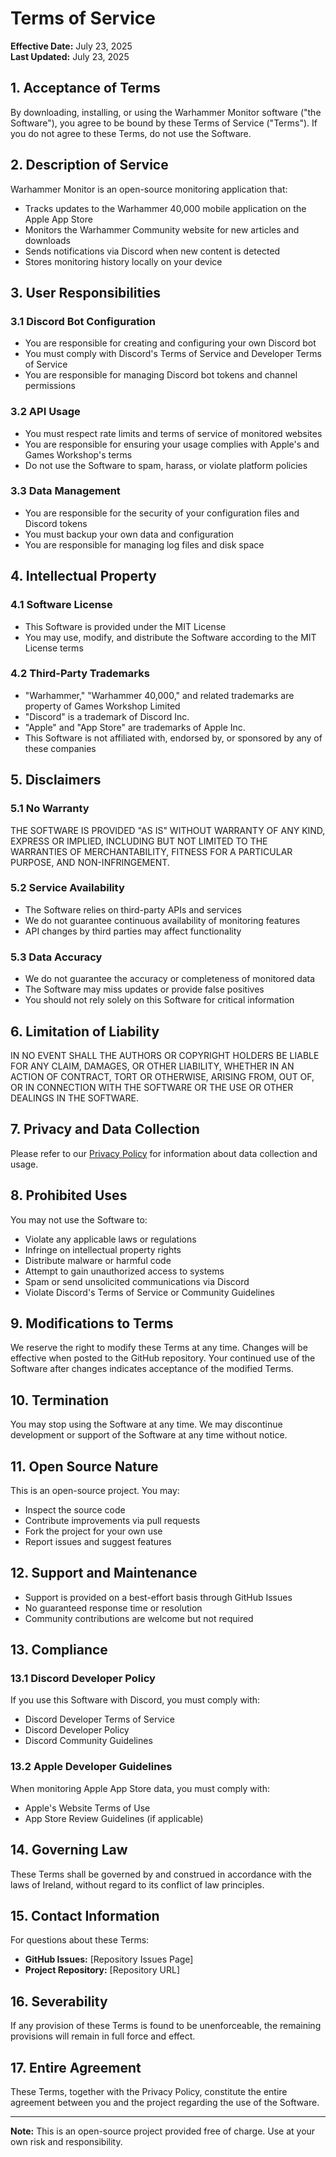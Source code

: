 # Terms of Service

**Effective Date:** July 23, 2025  
**Last Updated:** July 23, 2025

## 1. Acceptance of Terms

By downloading, installing, or using the Warhammer Monitor software ("the Software"), you agree to be bound by these Terms of Service ("Terms"). If you do not agree to these Terms, do not use the Software.

## 2. Description of Service

Warhammer Monitor is an open-source monitoring application that:
- Tracks updates to the Warhammer 40,000 mobile application on the Apple App Store
- Monitors the Warhammer Community website for new articles and downloads
- Sends notifications via Discord when new content is detected
- Stores monitoring history locally on your device

## 3. User Responsibilities

### 3.1 Discord Bot Configuration
- You are responsible for creating and configuring your own Discord bot
- You must comply with Discord's Terms of Service and Developer Terms of Service
- You are responsible for managing Discord bot tokens and channel permissions

### 3.2 API Usage
- You must respect rate limits and terms of service of monitored websites
- You are responsible for ensuring your usage complies with Apple's and Games Workshop's terms
- Do not use the Software to spam, harass, or violate platform policies

### 3.3 Data Management
- You are responsible for the security of your configuration files and Discord tokens
- You must backup your own data and configuration
- You are responsible for managing log files and disk space

## 4. Intellectual Property

### 4.1 Software License
- This Software is provided under the MIT License
- You may use, modify, and distribute the Software according to the MIT License terms

### 4.2 Third-Party Trademarks
- "Warhammer," "Warhammer 40,000," and related trademarks are property of Games Workshop Limited
- "Discord" is a trademark of Discord Inc.
- "Apple" and "App Store" are trademarks of Apple Inc.
- This Software is not affiliated with, endorsed by, or sponsored by any of these companies

## 5. Disclaimers

### 5.1 No Warranty
THE SOFTWARE IS PROVIDED "AS IS" WITHOUT WARRANTY OF ANY KIND, EXPRESS OR IMPLIED, INCLUDING BUT NOT LIMITED TO THE WARRANTIES OF MERCHANTABILITY, FITNESS FOR A PARTICULAR PURPOSE, AND NON-INFRINGEMENT.

### 5.2 Service Availability
- The Software relies on third-party APIs and services
- We do not guarantee continuous availability of monitoring features
- API changes by third parties may affect functionality

### 5.3 Data Accuracy
- We do not guarantee the accuracy or completeness of monitored data
- The Software may miss updates or provide false positives
- You should not rely solely on this Software for critical information

## 6. Limitation of Liability

IN NO EVENT SHALL THE AUTHORS OR COPYRIGHT HOLDERS BE LIABLE FOR ANY CLAIM, DAMAGES, OR OTHER LIABILITY, WHETHER IN AN ACTION OF CONTRACT, TORT OR OTHERWISE, ARISING FROM, OUT OF, OR IN CONNECTION WITH THE SOFTWARE OR THE USE OR OTHER DEALINGS IN THE SOFTWARE.

## 7. Privacy and Data Collection

Please refer to our [Privacy Policy](PRIVACY_POLICY.md) for information about data collection and usage.

## 8. Prohibited Uses

You may not use the Software to:
- Violate any applicable laws or regulations
- Infringe on intellectual property rights
- Distribute malware or harmful code
- Attempt to gain unauthorized access to systems
- Spam or send unsolicited communications via Discord
- Violate Discord's Terms of Service or Community Guidelines

## 9. Modifications to Terms

We reserve the right to modify these Terms at any time. Changes will be effective when posted to the GitHub repository. Your continued use of the Software after changes indicates acceptance of the modified Terms.

## 10. Termination

You may stop using the Software at any time. We may discontinue development or support of the Software at any time without notice.

## 11. Open Source Nature

This is an open-source project. You may:
- Inspect the source code
- Contribute improvements via pull requests
- Fork the project for your own use
- Report issues and suggest features

## 12. Support and Maintenance

- Support is provided on a best-effort basis through GitHub Issues
- No guaranteed response time or resolution
- Community contributions are welcome but not required

## 13. Compliance

### 13.1 Discord Developer Policy
If you use this Software with Discord, you must comply with:
- Discord Developer Terms of Service
- Discord Developer Policy
- Discord Community Guidelines

### 13.2 Apple Developer Guidelines
When monitoring Apple App Store data, you must comply with:
- Apple's Website Terms of Use
- App Store Review Guidelines (if applicable)

## 14. Governing Law

These Terms shall be governed by and construed in accordance with the laws of Ireland, without regard to its conflict of law principles.

## 15. Contact Information

For questions about these Terms:
- **GitHub Issues:** [Repository Issues Page]
- **Project Repository:** [Repository URL]

## 16. Severability

If any provision of these Terms is found to be unenforceable, the remaining provisions will remain in full force and effect.

## 17. Entire Agreement

These Terms, together with the Privacy Policy, constitute the entire agreement between you and the project regarding the use of the Software.

---

**Note:** This is an open-source project provided free of charge. Use at your own risk and responsibility. 